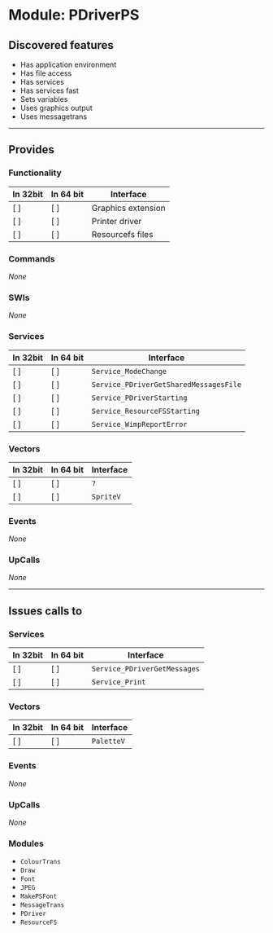 # Module: PDriverPS

## Discovered features


* Has application environment
* Has file access
* Has services
* Has services fast
* Sets variables
* Uses graphics output
* Uses messagetrans

---

## Provides

### Functionality

| In 32bit | In 64 bit | Interface |
|----------|-----------|-----------|
| [ ]      | [ ]       | Graphics extension |
| [ ]      | [ ]       | Printer driver |
| [ ]      | [ ]       | Resourcefs files |

### Commands


*None*


### SWIs


*None*


### Services


| In 32bit | In 64 bit | Interface |
|----------|-----------|-----------|
| [ ]      | [ ]       | `Service_ModeChange` |
| [ ]      | [ ]       | `Service_PDriverGetSharedMessagesFile` |
| [ ]      | [ ]       | `Service_PDriverStarting` |
| [ ]      | [ ]       | `Service_ResourceFSStarting` |
| [ ]      | [ ]       | `Service_WimpReportError` |


### Vectors


| In 32bit | In 64 bit | Interface |
|----------|-----------|-----------|
| [ ]      | [ ]       | `?` |
| [ ]      | [ ]       | `SpriteV` |


### Events


*None*


### UpCalls


*None*


---

## Issues calls to

### Services


| In 32bit | In 64 bit | Interface |
|----------|-----------|-----------|
| [ ]      | [ ]       | `Service_PDriverGetMessages` |
| [ ]      | [ ]       | `Service_Print` |


### Vectors


| In 32bit | In 64 bit | Interface |
|----------|-----------|-----------|
| [ ]      | [ ]       | `PaletteV` |


### Events


*None*


### UpCalls


*None*


### Modules


* `ColourTrans`
* `Draw`
* `Font`
* `JPEG`
* `MakePSFont`
* `MessageTrans`
* `PDriver`
* `ResourceFS`


